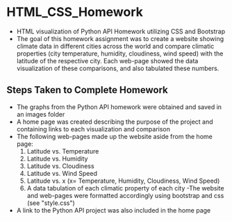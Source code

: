# HTML_CSS_Homework
- HTML visualization of Python API Homework utilizing CSS and Bootstrap
- The goal of this homework assignment was to create a website showing climate data in different cities across the world and compare climatic properties (city temperature, humidity, cloudiness, wind speed) with the latitude of the respective city. Each web-page showed the data visualization of these comparisons, and also tabulated these numbers.

## Steps Taken to Complete Homework
- The graphs from the Python API homework were obtained and saved in an images folder
- A home page was created describing the purpose of the project and containing links to each visualization and comparison
- The following web-pages made up the website aside from the home page:
    1. Latitude vs. Temperature
    2. Latitude vs. Humidity
    3. Latitude vs. Cloudiness
    4. Latitude vs. Wind Speed
    5. Latitude vs. x (x= Temperature, Humidity, Cloudiness, Wind Speed)
    6. A data tabulation of each climatic property of each city
-The website and web-pages were formatted accordingly using bootstrap and css (see "style.css")
- A link to the Python API project was also included in the home page
